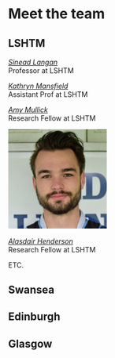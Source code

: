 # Meet the team

## LSHTM 

[*Sinead Langan*](https://www.lshtm.ac.uk/aboutus/people/langan.sinead)  
Professor at LSHTM

[*Kathryn Mansfield*](https://www.lshtm.ac.uk/aboutus/people/mansfield.kathryn)  
Assistant Prof at LSHTM

[*Amy Mullick*](https://www.lshtm.ac.uk/aboutus/people/mulick.amy)  
Research Fellow at LSHTM

<img src="/img/ali.png" alt = "Test Ali" width = "200" />  

[*Alasdair Henderson*](https://www.lshtm.ac.uk/aboutus/people/henderson.alasdair)  
Research Fellow at LSHTM  

ETC.

## Swansea

## Edinburgh

## Glasgow

